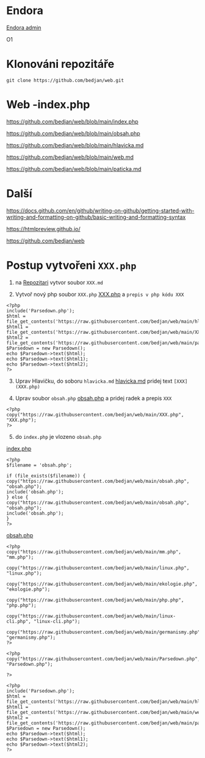 # Endora


[Endora admin](https://webadmin.endora.cz/user/?welcome=1&user=janbednarmablog)

O1

# Klonováni repozitáře

`git clone https://github.com/bedjan/web.git`

# Web -index.php

https://github.com/bedjan/web/blob/main/index.php

https://github.com/bedjan/web/blob/main/obsah.php

https://github.com/bedjan/web/blob/main/hlavicka.md

https://github.com/bedjan/web/blob/main/web.md

https://github.com/bedjan/web/blob/main/paticka.md


# Další

https://docs.github.com/en/github/writing-on-github/getting-started-with-writing-and-formatting-on-github/basic-writing-and-formatting-syntax

https://htmlpreview.github.io/

https://github.com/bedjan/web


# Postup vytvořeni `XXX.php`

1) na [Repozitari](https://github.com/bedjan/web/tree/main) vytvor soubor `XXX.md`

2) Vytvoř nový php soubor `XXX.php` [XXX.php](https://github.com/bedjan/web/blob/main/XXX.php) a `prepis v php kódu XXX`
```
<?php
include('Parsedown.php');
$html = file_get_contents('https://raw.githubusercontent.com/bedjan/web/main/hlavicka.md');
$html1 = file_get_contents('https://raw.githubusercontent.com/bedjan/web/main/XXX.md');
$html2 = file_get_contents('https://raw.githubusercontent.com/bedjan/web/main/paticka.md');
$Parsedown = new Parsedown();
echo $Parsedown->text($html);
echo $Parsedown->text($html1);
echo $Parsedown->text($html2);
?>
```

3) Uprav Hlavičku, do soboru `hlavicka.md` [hlavicka.md](https://github.com/bedjan/web/blob/main/hlavicka.md) pridej text `[XXX](XXX.php)`




4) Uprav soubor `obsah.php` [obsah.php](https://github.com/bedjan/web/blob/main/obsah.php) a pridej radek a prepis `XXX`

```
<?php
copy("https://raw.githubusercontent.com/bedjan/web/main/XXX.php", "XXX.php");
?>
```

5) do `index.php` je vlozeno `obsah.php`

[index.php](https://github.com/bedjan/web/blob/main/index.php)

```
<?php
$filename = 'obsah.php';

if (file_exists($filename)) {
copy("https://raw.githubusercontent.com/bedjan/web/main/obsah.php", "obsah.php");
include('obsah.php');
} else {
copy("https://raw.githubusercontent.com/bedjan/web/main/obsah.php", "obsah.php");
include('obsah.php');
}
?>
```

[obsah.php](https://github.com/bedjan/web/blob/main/obsah.php)

```
<?php
copy("https://raw.githubusercontent.com/bedjan/web/main/mm.php", "mm.php");

copy("https://raw.githubusercontent.com/bedjan/web/main/linux.php", "linux.php");

copy("https://raw.githubusercontent.com/bedjan/web/main/ekologie.php", "ekologie.php");

copy("https://raw.githubusercontent.com/bedjan/web/main/php.php", "php.php");

copy("https://raw.githubusercontent.com/bedjan/web/main/linux-cli.php", "linux-cli.php");

copy("https://raw.githubusercontent.com/bedjan/web/main/germanismy.php", "germanismy.php");
?>

<?php
copy("https://raw.githubusercontent.com/bedjan/web/main/Parsedown.php", "Parsedown.php");

?>

<?php
include('Parsedown.php');
$html = file_get_contents('https://raw.githubusercontent.com/bedjan/web/main/hlavicka.md');
$html1 = file_get_contents('https://raw.githubusercontent.com/bedjan/web/main/web.md');
$html2 = file_get_contents('https://raw.githubusercontent.com/bedjan/web/main/paticka.md');
$Parsedown = new Parsedown();
echo $Parsedown->text($html);
echo $Parsedown->text($html1);
echo $Parsedown->text($html2);
?>
```

